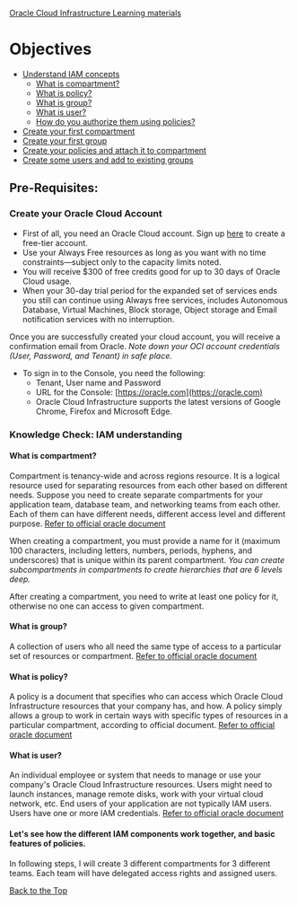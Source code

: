 [Oracle Cloud Infrastructure Learning materials](https://bilegt-bat-ochir.github.io/)

# Objectives
* [Understand IAM concepts](#knowledge-check-iam-understanding)
  - [What is compartment?](#what-is-compartment)
  - [What is policy?](#what-is-policy)
  - [What is group?](#what-is-group)
  - [What is user?](#what-is-user)
  - [How do you authorize them using policies?](#User-authorization) 
* [Create your first compartment](#step-2-create-your-compartments)
* [Create your first group](#step-3-create-your-user-groups)
* [Create your policies and attach it to compartment](#step-4-create-your-policies)
* [Create some users and add to existing groups](#step-5-create-your-users-and-add-to-existing-groups)


## Pre-Requisites: 
### Create your Oracle Cloud Account
- First of all, you need an Oracle Cloud account. Sign up [here](https://oracle.com/free) to create a free-tier account. 
- Use your Always Free resources as long as you want with no time constraints—subject only to the capacity limits noted. 
- You will receive $300 of free credits good for up to 30 days of Oracle Cloud usage. 
- When your 30-day trial period for the expanded set of services ends you still can continue using Always free services, includes Autonomous Database, Virtual Machines, Block storage, Object storage and Email notification services with no interruption.

Once you are successfully created your cloud account, you will receive a confirmation email from Oracle.
*Note down your OCI account credentials (User, Password, and Tenant) in safe place.*
- To sign in to the Console, you need the following:
  - Tenant, User name and Password
  - URL for the Console: [https://oracle.com](https://oracle.com)
  - Oracle Cloud Infrastructure supports the latest versions of Google Chrome, Firefox and Microsoft Edge.

### Knowledge Check: IAM understanding
#### What is compartment?

Compartment is tenancy-wide and across regions resource. It is a logical resource used for separating resources from each other based on different needs. Suppose you need to create separate compartments for your application team, database team, and networking teams from each other. Each of them can have different needs, different access level and different purpose. [Refer to official oracle document](https://docs.cloud.oracle.com/en-us/iaas/Content/Identity/Tasks/managingcompartments.htm)

When creating a compartment, you must provide a name for it (maximum 100 characters, including letters, numbers, periods, hyphens, and underscores) that is unique within its parent compartment. 
*You can create subcompartments in compartments to create hierarchies that are 6 levels deep.*

After creating a compartment, you need to write at least one policy for it, otherwise no one can access to given compartment.

#### What is group? 
A collection of users who all need the same type of access to a particular set of resources or compartment. [Refer to official oracle document](https://docs.cloud.oracle.com/en-us/iaas/Content/Identity/Concepts/overview.htm)

#### What is policy? 
A policy is a document that specifies who can access which Oracle Cloud Infrastructure resources that your company has, and how. A policy simply allows a group  to work in certain ways with specific types of resources  in a particular compartment, according to official document. [Refer to official oracle document](https://docs.cloud.oracle.com/en-us/iaas/Content/Identity/Concepts/overview.htm)

#### What is user? 
An individual employee or system that needs to manage or use your company's Oracle Cloud Infrastructure resources. Users might need to launch instances, manage remote disks, work with your virtual cloud network, etc. End users of your application are not typically IAM users. Users have one or more IAM credentials. [Refer to official oracle document](https://docs.cloud.oracle.com/en-us/iaas/Content/Identity/Concepts/overview.htm)

#### Let's see how the different IAM components work together, and basic features of policies.

In following steps, I will create 3 different compartments for 3 different teams. Each team will have delegated access rights and assigned users.



[Back to the Top](#objectives)
